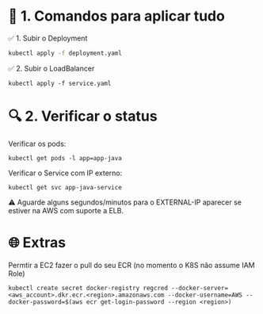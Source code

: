 # 🚀 1. Comandos para aplicar tudo
✅ 1. Subir o Deployment
```bash
kubectl apply -f deployment.yaml
```

✅ 2. Subir o LoadBalancer
``` 
kubectl apply -f service.yaml
```

# 🔍 2. Verificar o status
Verificar os pods:
```
kubectl get pods -l app=app-java
```
Verificar o Service com IP externo:
```
kubectl get svc app-java-service
```
⚠️ Aguarde alguns segundos/minutos para o EXTERNAL-IP aparecer se estiver na AWS com suporte a ELB.

# 🌐 Extras
Permtir a EC2 fazer o pull do seu ECR (no momento o K8S não assume IAM Role)
```
kubectl create secret docker-registry regcred --docker-server=<aws_account>.dkr.ecr.<region>.amazonaws.com --docker-username=AWS --docker-password=$(aws ecr get-login-password --region <region>)
```
